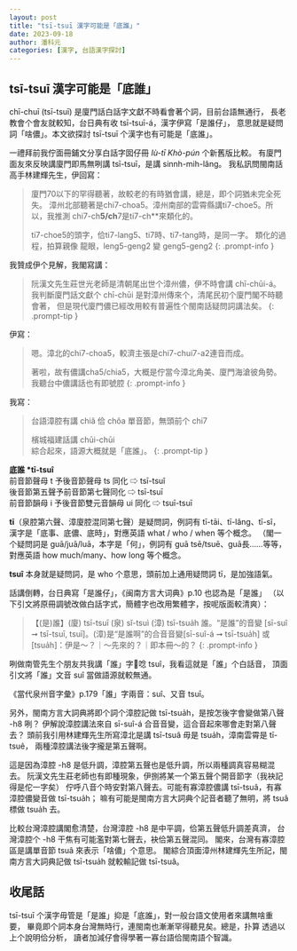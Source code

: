 ```yaml
---
layout: post
title: "tsī-tsuī 漢字可能是「底誰」"
date: 2023-09-18
author: 潘科元
categories: [漢字, 台語漢字探討]
---
```


## tsī-tsuī 漢字可能是「底誰」

chī-chuī (tsī-tsuī) 是廈門話白話字文獻不時看會著个詞，目前台語無通行，
長老教會个會友就較知，台日典有收 tsī-tsuī-á，漢字伊寫「是誰仔」，
意思就是疑問詞「啥儂」。本文欲探討 tsī-tsuī 个漢字也有可能是「底誰」。

一禮拜前我佇面冊鋪文分享白話字囡仔冊 *Iù-tī Khò-pún* 个新舊版比較。
有廈門面友來反映講廈門即馬無咧講 tsī-tsuī，是講 sinnh-mih-lâng。
我私訊問閩南話高手林建輝先生，伊回寫：

> 廈門70以下的罕得聽著，故較老的有時猶會講，總是，即个詞猶未完全死失。
> 漳州北部聽著是chi7-choa5。漳州南部的雲霄縣講ti7-choe5。所以，我推測
> chi7-ch**5/ch**7是ti7-ch**來類化的。
>
> ti7-choe5的頭字，佮ti7-lang5、ti7時、ti7-tang時，是同一字。
> 類化的過程，拍算親像 龍眼，leng5-geng2 變 geng5-geng2
{: .prompt-info }

我贊成伊个見解，我閣寫講：

> 阮漢文先生莊世光老師是清朝尾出世个漳州儂，伊不時會講 chī-chūi-á。
我判斷廈門話文獻个 chī-chūi 是對漳州傳來个，清尾民初个廈門閣不時聽會著，
但是現代廈門儂已經改用較有普遍性个閩南話疑問詞講法矣。
{: .prompt-tip }

伊寫：

> 嗯。漳北的chi7-choa5，較濟主張是chi7-chui7-a2連音而成。
>
> 著啦，故有儂講cha5/chia5，大概是佇當今漳北角美、廈門海滄彼角勢。
> 我聽台中儂講話也有即號腔
{: .prompt-info }

我寫：

> 台語漳腔有講 chiâ 佮 chôa 單音節，無頭前个 chi7
>
> 檳城福建話講 chūi-chūi  
> 綜合起來，語源大概就是「底誰」。
{: .prompt-tip }

**底誰 \*tī-tsuî**  
前音節聲母 t 予後音節聲母 ts 同化 ⇨ tsī-tsuî  
後音節第五聲予前音節第七聲同化 ⇨ tsī-tsuī  
前音節韻母 i 予後音節雙元音韻母 ui 同化 ⇨ tsuī-tsuī

**tī**（泉腔第六聲、漳廈腔混同第七聲）是疑問詞，例詞有 tī-tāi、tī-lâng、tī-sî，
漢字是「底事、底儂、底時」，對應英語 what / who / when 等个概念。
（閣一个疑問詞是 guā/juā/luā，本字是「何」，例詞有 guā tsē/tsuē、guā長……等等，
對應英語 how much/many、how long 等个概念。

**tsuî** 本身就是疑問詞，是 who 个意思，頭前加上通用疑問詞 tī，是加強語氣。

話講倒轉，台日典寫「是誰仔」，《闽南方言大词典》p.10 也認為是「是誰」
（以下引文將原冊調號改做白話字式，簡體字也改用繁體字，按呢版面較清爽）：

> 【(是)誰】(廈) tsī-tsuī (泉) sǐ-tsuì (漳) tsī-tsua̍h 誰。“是誰”的音變
> [sī-suî ➞ tsī-tsuī, tsuī]。(漳)是“是誰啊”的合音音變[sī-suî-á ➞ tsī-tsua̍h]
> 或[tsua̍h]：伊是～？｜～先來的？｜即本冊～的？
{: .prompt-info }

咧做南管先生个朋友共我講「誰」字𪜶唸 tsuî，我看這就是「誰」个白話音，
頂面引文將「誰」文音 suî 當做語源就較無通。

《當代泉州音字彙》p.179「誰」字兩音：suî、又音 tsuī。

另外，閩南方言大詞典將即个詞个漳腔記做 tsī-tsua̍h，是按怎後字會變做第八聲 -h8 咧？
伊解說漳腔講法來自 sī-suî-á 合音音變，這合音起來哪會走對第八聲去？
頭前我引用林建輝先生所寫漳北是講 tsī-tsuâ 毋是 tsua̍h，漳南雲霄是 tī-tsuê，
兩種漳腔講法後字攏是第五聲啊。

這是因為漳腔 -h8 是低升調，漳腔第五聲也是低升調，所以兩種調真容易糊混去。
阮漢文先生莊老師也有即種現象，伊捌將某一个第五聲个開音節字（我袂記得是佗一字矣）
佇呼八音个時安對第八聲去。可能有寡漳腔儂講 tsī-tsuâ，有寡漳腔儂變音做 tsī-tsua̍h；
嘛有可能是閩南方言大詞典个記音者聽了無明，將 tsuâ 標做 tsua̍h 去。

比較台灣漳腔講閣愈清楚，台灣漳腔 -h8 是中平調，佮第五聲低升調差真濟，
台灣漳腔个 -h8 干焦有可能濫對第七聲去，袂佮第五聲混同。
閣來，台灣有寡漳腔區是講單音節 tsuâ 來表示「啥儂」个意思。
閣綜合頂面漳州林建輝先生所記，閩南方言大詞典記做 tsī-tsua̍h 就較輸記做 tsī-tsuâ。

## 收尾話

tsī-tsuī 个漢字毋管是「是誰」抑是「底誰」，對一般台語文使用者來講無啥重要，
畢竟即个詞本身台灣無時行，連閩南也漸漸罕得聽見矣。總是，扑算 透過以上个說明佮分析，
讀者加減仔會得學著一寡台語佮閩南語个智識。
